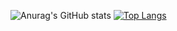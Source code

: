 
 

![Anurag's GitHub stats](https://github-readme-stats.vercel.app/api?username=IbraChar03&hide=stars&theme=radical&show_icons=true) [![Top Langs](https://github-readme-stats.vercel.app/api/top-langs/?username=IbraChar03&hide_progress=true&theme=radical&langs_count=10)](https://github.com/IbraChar03/github-readme-stats) 

